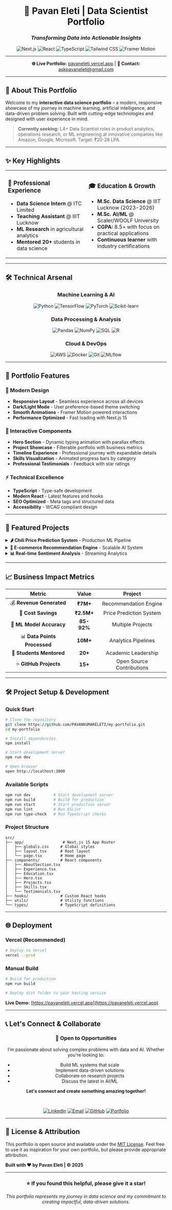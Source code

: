 <div align="center">

# 🚀 Pavan Eleti | Data Scientist Portfolio

### *Transforming Data into Actionable Insights*

<img src="https://img.shields.io/badge/Next.js-15.4.6-black?style=for-the-badge&logo=next.js&logoColor=white" alt="Next.js" />
<img src="https://img.shields.io/badge/React-19.1.1-61DAFB?style=for-the-badge&logo=react&logoColor=black" alt="React" />
<img src="https://img.shields.io/badge/TypeScript-5.3.3-3178C6?style=for-the-badge&logo=typescript&logoColor=white" alt="TypeScript" />
<img src="https://img.shields.io/badge/Tailwind_CSS-3.4.17-38B2AC?style=for-the-badge&logo=tailwind-css&logoColor=white" alt="Tailwind CSS" />
<img src="https://img.shields.io/badge/Framer_Motion-12.23.12-0055FF?style=for-the-badge&logo=framer&logoColor=white" alt="Framer Motion" />

---

**🌐 Live Portfolio:** [pavaneleti.vercel.app](https://pavaneleti.vercel.app) | **📧 Contact:** [askpavaneleti@gmail.com](mailto:askpavaneleti@gmail.com)

</div>

---

## 🎯 About This Portfolio

Welcome to my **interactive data science portfolio** – a modern, responsive showcase of my journey in machine learning, artificial intelligence, and data-driven problem solving. Built with cutting-edge technologies and designed with user experience in mind.

> **Currently seeking:** L4+ Data Scientist roles in product analytics, operations research, or ML engineering at innovative companies like Amazon, Google, Microsoft. Target: ₹20-28 LPA.

---

## ✨ Key Highlights

<table>
<tr>
<td width="50%">

### 🏢 **Professional Experience**
- **Data Science Intern** @ ITC Limited
- **Teaching Assistant** @ IIIT Lucknow
- **ML Research** in agricultural analytics
- **Mentored 20+** students in data science

</td>
<td width="50%">

### 🎓 **Education & Growth**
- **M.Sc. Data Science** @ IIIT Lucknow (2023-2026)
- **M.Sc. AI/ML** @ Scaler/WOOLF University
- **CGPA:** 8.5+ with focus on practical applications
- **Continuous learner** with industry certifications

</td>
</tr>
</table>

---

## 🛠️ Technical Arsenal

<div align="center">

### **Machine Learning & AI**
![Python](https://img.shields.io/badge/Python-95%25-3776AB?style=flat-square&logo=python&logoColor=white)
![TensorFlow](https://img.shields.io/badge/TensorFlow-90%25-FF6F00?style=flat-square&logo=tensorflow&logoColor=white)
![PyTorch](https://img.shields.io/badge/PyTorch-85%25-EE4C2C?style=flat-square&logo=pytorch&logoColor=white)
![Scikit-learn](https://img.shields.io/badge/Scikit--learn-95%25-F7931E?style=flat-square&logo=scikit-learn&logoColor=white)

### **Data Processing & Analysis**
![Pandas](https://img.shields.io/badge/Pandas-95%25-150458?style=flat-square&logo=pandas&logoColor=white)
![NumPy](https://img.shields.io/badge/NumPy-90%25-013243?style=flat-square&logo=numpy&logoColor=white)
![SQL](https://img.shields.io/badge/SQL-90%25-336791?style=flat-square&logo=postgresql&logoColor=white)
![R](https://img.shields.io/badge/R-85%25-276DC3?style=flat-square&logo=r&logoColor=white)

### **Cloud & DevOps**
![AWS](https://img.shields.io/badge/AWS-80%25-232F3E?style=flat-square&logo=amazon-aws&logoColor=white)
![Docker](https://img.shields.io/badge/Docker-75%25-2496ED?style=flat-square&logo=docker&logoColor=white)
![Git](https://img.shields.io/badge/Git-90%25-F05032?style=flat-square&logo=git&logoColor=white)
![MLflow](https://img.shields.io/badge/MLflow-70%25-0194E2?style=flat-square&logo=mlflow&logoColor=white)

</div>

---

## 🎨 Portfolio Features

### **🌟 Modern Design**
- **Responsive Layout** - Seamless experience across all devices
- **Dark/Light Mode** - User preference-based theme switching
- **Smooth Animations** - Framer Motion powered interactions
- **Performance Optimized** - Fast loading with Next.js 15

### **📱 Interactive Components**
- **Hero Section** - Dynamic typing animation with parallax effects
- **Project Showcase** - Filterable portfolio with business metrics
- **Timeline Experience** - Professional journey with expandable details
- **Skills Visualization** - Animated progress bars by category
- **Professional Testimonials** - Feedback with star ratings

### **⚡ Technical Excellence**
- **TypeScript** - Type-safe development
- **Modern React** - Latest features and hooks
- **SEO Optimized** - Meta tags and structured data
- **Accessibility** - WCAG compliant design

---

## 🚀 Featured Projects

<details>
<summary><strong>🌶️ Chili Price Prediction System</strong> - Production ML Pipeline</summary>

**Business Impact:** ₹2M+ annual cost savings | 85% accuracy | 10K+ daily predictions

- Advanced time series forecasting using LSTM, ARIMA, and ensemble methods
- Comprehensive ML pipeline with 90%+ test coverage
- Automated backtesting and model evaluation frameworks
- Production-ready deployment with Docker and MLflow

**Tech Stack:** Python, TensorFlow, Scikit-learn, MLflow, Docker, Pandas

</details>

<details>
<summary><strong>🛒 E-commerce Recommendation Engine</strong> - Scalable AI System</summary>

**Business Impact:** 40% CTR improvement | 1M+ users | ₹5M revenue increase

- Hybrid deep learning recommendation system
- Collaborative filtering with neural networks
- Real-time recommendation serving with sub-second latency
- A/B testing framework for model performance evaluation

**Tech Stack:** PyTorch, PostgreSQL, Redis, FastAPI, Docker

</details>

<details>
<summary><strong>📊 Real-time Sentiment Analysis</strong> - Streaming Analytics</summary>

**Performance:** 92% accuracy | 100K+ tweets/day | Sub-second latency

- Social media sentiment analysis with NLP
- Real-time data processing with Kafka
- Interactive dashboard with live updates
- Scalable architecture for high-volume data streams

**Tech Stack:** Python, NLTK, Kafka, Elasticsearch, React, D3.js

</details>

---

## 📈 Business Impact Metrics

<div align="center">

| **Metric** | **Value** | **Project** |
|:----------:|:---------:|:-----------:|
| 💰 **Revenue Generated** | **₹7M+** | Recommendation Engine |
| 💸 **Cost Savings** | **₹2.5M+** | Price Prediction System |
| 🎯 **ML Model Accuracy** | **85-92%** | Multiple Projects |
| 📊 **Data Points Processed** | **10M+** | Analytics Pipelines |
| 🚀 **Students Mentored** | **20+** | Academic Leadership |
| ⭐ **GitHub Projects** | **15+** | Open Source Contributions |

</div>

---

## 🛠️ Project Setup & Development

### **Quick Start**

```bash
# Clone the repository
git clone https://github.com/PAVANKUMARELETI/my-portfolio.git
cd my-portfolio

# Install dependencies
npm install

# Start development server
npm run dev

# Open browser
open http://localhost:3000
```

### **Available Scripts**

```bash
npm run dev          # Start development server
npm run build        # Build for production
npm run start        # Start production server
npm run lint         # Run ESLint
npm run type-check   # Run TypeScript checks
```

### **Project Structure**

```
src/
├── app/                 # Next.js 15 App Router
│   ├── globals.css     # Global styles
│   ├── layout.tsx      # Root layout
│   └── page.tsx        # Home page
├── components/         # React components
│   ├── AboutSection.tsx
│   ├── Experience.tsx
│   ├── Education.tsx
│   ├── Hero.tsx
│   ├── Projects.tsx
│   ├── Skills.tsx
│   └── Testimonials.tsx
├── hooks/              # Custom React hooks
├── utils/              # Utility functions
└── types/              # TypeScript definitions
```

---

## 🌐 Deployment

### **Vercel (Recommended)**
```bash
# Deploy to Vercel
vercel --prod
```

### **Manual Build**
```bash
# Build for production
npm run build

# Deploy dist folder to your hosting service
```

**Live Demo:** [https://pavaneleti.vercel.app](https://pavaneleti.vercel.app)

---

## 📞 Let's Connect & Collaborate

<div align="center">

### **🤝 Open to Opportunities**

I'm passionate about solving complex problems with data and AI. Whether you're looking to:
- Build ML systems that scale
- Implement data-driven solutions
- Collaborate on research projects
- Discuss the latest in AI/ML

**Let's connect and create something amazing together!**

<br/>

[![LinkedIn](https://img.shields.io/badge/LinkedIn-Pavan_Eleti-0077B5?style=for-the-badge&logo=linkedin&logoColor=white)](https://www.linkedin.com/in/pavan-eleti-800a48305)
[![Email](https://img.shields.io/badge/Email-askpavaneleti@gmail.com-D14836?style=for-the-badge&logo=gmail&logoColor=white)](mailto:askpavaneleti@gmail.com)
[![GitHub](https://img.shields.io/badge/GitHub-PAVANKUMARELETI-181717?style=for-the-badge&logo=github&logoColor=white)](https://github.com/PAVANKUMARELETI)
[![Portfolio](https://img.shields.io/badge/Portfolio-pavaneleti.vercel.app-FF5722?style=for-the-badge&logo=vercel&logoColor=white)](https://pavaneleti.vercel.app)

</div>

---

## 📄 License & Attribution

This portfolio is open source and available under the [MIT License](LICENSE). Feel free to use it as inspiration for your own portfolio, but please provide appropriate attribution.

**Built with ❤️ by Pavan Eleti | © 2025**

---

<div align="center">

### **⭐ If you found this helpful, please give it a star!**

*This portfolio represents my journey in data science and my commitment to creating impactful, data-driven solutions.*

</div>